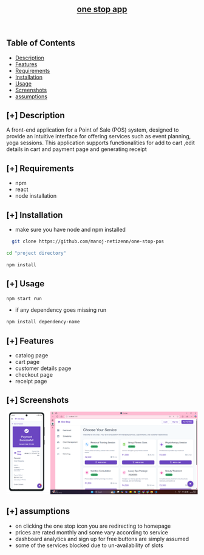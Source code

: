 <h2 align="center"><u>one stop app</u></h2>

<p align="center">
<br>
</p>


## Table of Contents

- [Description](#description)
- [Features](#features)
- [Requirements](#requirements)
- [Installation](#installation)
- [Usage](#usage)
- [Screenshots](#screenshots)
- [assumptions](#assumptions)

## [+] Description

A front-end application for a Point of Sale (POS) system, designed to provide an intuitive interface for offering services such as event planning, yoga sessions. This application supports functionalities for add to cart ,edit details in cart and payment page and generating receipt

## [+] Requirements

- npm
- react
- node installation

## [+] Installation

- make sure you have node and npm installed

```bash
  git clone https://github.com/manoj-netizenn/one-stop-pos
```

```bash
cd "project directory"
```

```bash
npm install
```

## [+] Usage

```bash
npm start run
```
- if any dependency goes missing run

```bash
npm install dependency-name
```

## [+] Features

- catalog page
- cart page
- customer details page
- checkout page
- receipt page

## [+] Screenshots

![screenshot](https://github.com/manoj-netizenn/one-stop-pos/blob/main/image.png)

## [+] assumptions

- on clicking the one stop icon you are redirecting to homepage
- prices are rated monthly and some vary according to service
- dashboard analytics and sign up for free buttons are simply assumed
- some of the services blocked due to un-availability of slots
